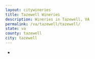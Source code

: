 ```yaml
---
layout: citywineries
title: Tazewell Wineries
description: Wineries in Tazewell, VA
permalink: /va/tazewell/tazewell/
state: va
county: tazewell
city: tazewell
---
```

-

